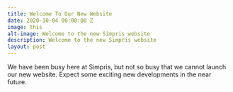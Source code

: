 ```yaml
---
title: Welcome To Our New Website
date: 2020-10-04 00:00:00 Z
image: this
alt-image: Welcome to the new Simpris website
description: Welcome to the new Simpris website
layout: post
---
```


We have been busy here at Simpris, but not so busy that we cannot launch our new website. Expect some exciting new developments in the near future.
